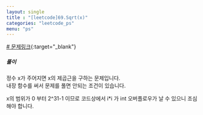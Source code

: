 ```yaml
---
layout: single
title : "[leetcode]69.Sqrt(x)"
categories: "leetcode_ps"
menu: "ps"
---  
```

  
[# 문제링크](https://leetcode.com/problems/sqrtx/description/){:target="_blank"}

##### 풀이 
정수 x가 주어지면 x의 제곱근을 구하는 문제입니다.  
내장 함수를 써서 문제를 풀면 안되는 조건이 있습니다.  
 
x의 범위가 0 부터 2^31-1 이므로 코드상에서 i*i 가 int 오버플로우가 날 수 있으니 조심해야 합니다.  


<script src="https://gist.github.com/eyou-note/b069b8bc56d258b858f5f344aa0a274c.js"></script>